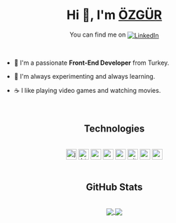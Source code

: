 <h1 align="center">Hi 👋, I'm <a href="#">ÖZGÜR</a></h1>
<p align="center">You can find me on <a href="https://www.linkedin.com/in/ozgur-gokdemir/" target="_blank"><img align="center" alt="LinkedIn" src="https://img.shields.io/badge/LinkedIn-informational?style=flat&color=0A66C2&logo=linkedin&logoColor=white"></a></p>
<br>
<ul>
  <li><p>🚀 I'm a passionate <strong>Front-End Developer</strong> from Turkey.</p></li>
  <li><p>🧪 I'm always experimenting and always learning.</p></li>
  <li><p>☕ I like playing video games and watching movies.</p></li>
</ul>
<br>

<h2 align="center">Technologies</h2>
<br>
<div align="center">
  <img alt="javascript" height="24" src="https://img.shields.io/badge/JavaScript%20ES6-black?style=flat-square&logo=javascript">
  <img alt="html" height="24" src="https://img.shields.io/badge/HTML5-black?style=flat-square&logo=html5">
  <img alt="css" height="24" src="https://img.shields.io/badge/CSS3-black?style=flat-square&logoColor=1572B6&logo=css3">
  <img alt="sass" height="24" src="https://img.shields.io/badge/SASS-black?style=flat-square&logo=sass">
  <img alt="csharp" height="24" src="https://img.shields.io/badge/C%23-black?style=flat-square&logoColor=68217A&logo=csharp">
  <img alt="git" height="24" src="https://img.shields.io/badge/Git-black?style=flat-square&logo=git">
  <img alt="webpack" height="24" src="https://img.shields.io/badge/Webpack-black?style=flat-square&logo=webpack">
  <img alt="gulp" height="24" src="https://img.shields.io/badge/Gulp-black?style=flat-square&logo=gulp">
</div>
<br>

<h2 align="center">GitHub Stats</h2>
<br>
<div align="center">
  <a href="https://github.com/Rawthul/Rawthul">
    <img align="center" src="https://github-readme-stats.vercel.app/api/top-langs/?username=Rawthul&langs_count=3&title_color=fff&text_color=c9d1d9&icon_color=2bbc8a&border_color=30363d&bg_color=0d1117">
  </a>
  <a href="https://github.com/Rawthul/Rawthul">
    <img align="center" src="https://github-readme-stats.vercel.app/api?username=Rawthul&count_private=true&show_icons=true&line_height=27&title_color=fff&text_color=c9d1d9&icon_color=2bbc8a&border_color=30363d&bg_color=0d1117">
  </a>
</div>
